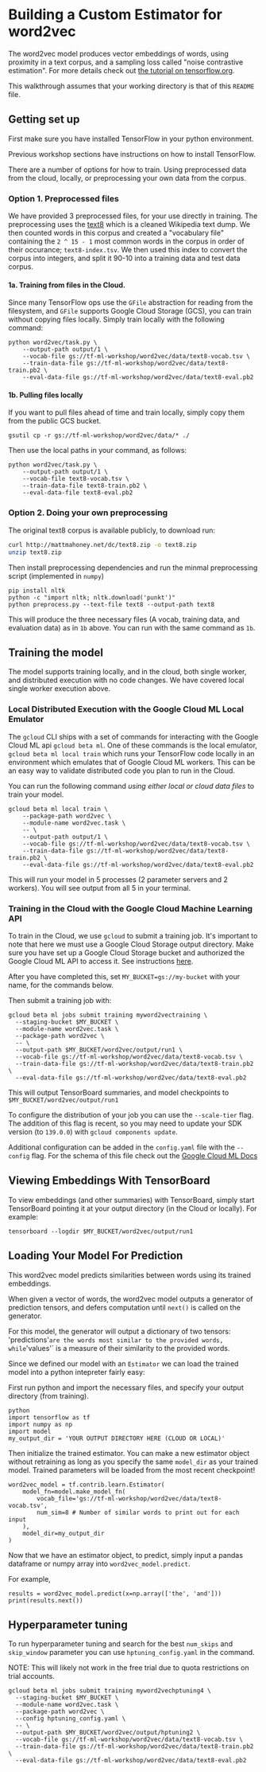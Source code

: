 # Building a Custom Estimator for word2vec

The word2vec model produces vector embeddings of words, using proximity in a text corpus, and a sampling loss called "noise contrastive estimation". For more details check out [the tutorial on tensorflow.org](https://www.tensorflow.org/tutorials/word2vec/).

This walkthrough assumes that your working directory is that of this `README` file.

## Getting set up

First make sure you have installed TensorFlow in your python environment.

Previous workshop sections have instructions on how to install TensorFlow.

There are a number of options for how to train. Using preprocessed data from the cloud, locally, or preprocessing your own data from the corpus.


### Option 1. Preprocessed files

We have provided 3 preprocessed files, for your use directly in training. The preprocessing uses the [text8](http://mattmahoney.net/dc/textdata) which is a cleaned Wikipedia text dump. We then counted words in this corpus and created a "vocabulary file" containing the `2 ^ 15 - 1` most common words in the corpus in order of their occurance; `text8-index.tsv`. We then used this index to convert the corpus into integers, and split it 90-10 into a training data and test data corpus.

#### 1a. Training from files in the Cloud.

Since many TensorFlow ops use the `GFile` abstraction for reading from the filesystem, and `GFile` supports Google Cloud Storage (GCS), you can train without copying files locally. Simply train locally with the following command:

```
python word2vec/task.py \
    --output-path output/1 \
    --vocab-file gs://tf-ml-workshop/word2vec/data/text8-vocab.tsv \
    --train-data-file gs://tf-ml-workshop/word2vec/data/text8-train.pb2 \
    --eval-data-file gs://tf-ml-workshop/word2vec/data/text8-eval.pb2
```

#### 1b. Pulling files locally

If you want to pull files ahead of time and train locally, simply copy them from the public GCS bucket.

```
gsutil cp -r gs://tf-ml-workshop/word2vec/data/* ./
```

Then use the local paths in your command, as follows:

```
python word2vec/task.py \
    --output-path output/1 \
    --vocab-file text8-vocab.tsv \
    --train-data-file text8-train.pb2 \
    --eval-data-file text8-eval.pb2
```


### Option 2. Doing your own preprocessing

The original text8 corpus is available publicly, to download run:

```sh
curl http://mattmahoney.net/dc/text8.zip -o text8.zip
unzip text8.zip
```

Then install preprocessing dependencies and run the minmal preprocessing script (implemented in `numpy`)

```
pip install nltk
python -c "import nltk; nltk.download('punkt')"
python preprocess.py --text-file text8 --output-path text8
```

This will produce the three necessary files (A vocab, training data, and evaluation data) as in `1b` above. You can run with the same command as `1b`.

## Training the model

The model supports training locally, and in the cloud, both single worker, and distributed execution with no code changes. We have covered local single worker execution above.

### Local Distributed Execution with the Google Cloud ML Local Emulator

The `gcloud` CLI ships with a set of commands for interacting with the Google Cloud ML api `gcloud beta ml`. One of these commands is the local emulator, `gcloud beta ml local train` which runs your TensorFlow code locally in an environment which emulates that of Google Cloud ML workers. This can be an easy way to validate distributed code you plan to run in the Cloud.

You can run the following command *using either local or cloud data files* to train your model.

```
gcloud beta ml local train \
    --package-path word2vec \
    --module-name word2vec.task \
    -- \
    --output-path output/1 \
    --vocab-file gs://tf-ml-workshop/word2vec/data/text8-vocab.tsv \
    --train-data-file gs://tf-ml-workshop/word2vec/data/text8-train.pb2 \
    --eval-data-file gs://tf-ml-workshop/word2vec/data/text8-eval.pb2
```

This will run your model in 5 processes (2 parameter servers and 2 workers). You will see output from all 5 in your terminal.

### Training in the Cloud with the Google Cloud Machine Learning API

To train in the Cloud, we use `gcloud` to submit a training job. It's important to note that here we must use a Google Cloud Storage output directory. Make sure you have set up a Google Cloud Storage bucket and authorized the Google Cloud ML API to access it. See instructions [here](../../INSTALL.md#project-and-cloud-ml-setup).

After you have completed this, set `MY_BUCKET=gs://my-bucket` with your name, for the commands below.

Then submit a training job with:

```
gcloud beta ml jobs submit training myword2vectraining \
  --staging-bucket $MY_BUCKET \
  --module-name word2vec.task \
  --package-path word2vec \
  -- \
  --output-path $MY_BUCKET/word2vec/output/run1 \
  --vocab-file gs://tf-ml-workshop/word2vec/data/text8-vocab.tsv \
  --train-data-file gs://tf-ml-workshop/word2vec/data/text8-train.pb2 \
  --eval-data-file gs://tf-ml-workshop/word2vec/data/text8-eval.pb2
```

This will output TensorBoard summaries, and model checkpoints to `$MY_BUCKET/word2vec/output/run1`

To configure the distribution of your job you can use the `--scale-tier` flag. The addition of this flag is recent, so you may need to update your SDK version (to `139.0.0`) with `gcloud components update`.

Additional configuration can be added in the `config.yaml` file with the `--config` flag. For the schema of this file check out the [Google Cloud ML Docs](https://cloud.google.com/ml/reference/configuration-data-structures#yaml_configuration_file)

## Viewing Embeddings With TensorBoard

To view embeddings (and other summaries) with TensorBoard, simply start TensorBoard pointing it at your output directory (in the Cloud or locally). For example:

```
tensorboard --logdir $MY_BUCKET/word2vec/output/run1
```

## Loading Your Model For Prediction

This word2vec model predicts similarities between words using its trained embeddings.

When given a vector of words, the word2vec model outputs a generator of prediction tensors, and defers computation until `next()` is called on the generator.

For this model, the generator will output a dictionary of two tensors: 'predictions'` are the words most similar to the provided words, while `'values'` is a measure of their similarity to the provided words.

Since we defined our model with an `Estimator` we can load the trained model into a python intepreter fairly easy:

First run python and import the necessary files, and specify your output directory (from training).
```
python
import tensorflow as tf
import numpy as np
import model
my_output_dir = 'YOUR OUTPUT DIRECTORY HERE (CLOUD OR LOCAL)'
```

Then initialize the trained estimator. You can make a new estimator object without retraining as long as you specify the same `model_dir` as your trained model. Trained parameters will be loaded from the most recent checkpoint!

```
word2vec_model = tf.contrib.learn.Estimator(
    model_fn=model.make_model_fn(
        vocab_file='gs://tf-ml-workshop/word2vec/data/text8-vocab.tsv',
        num_sim=8 # Number of similar words to print out for each input
    ),
    model_dir=my_output_dir
)
```

Now that we have an estimator object, to predict, simply input a pandas dataframe or numpy array into `word2vec_model.predict`.

For example,
```
results = word2vec_model.predict(x=np.array(['the', 'and']))
print(results.next())
```

## Hyperparameter tuning

To run hyperparameter tuning and search for the best `num_skips` and `skip_window` parameter you can use `hptuning_config.yaml` in the command.

NOTE: This will likely not work in the free trial due to quota restrictions on trial accounts.

```
gcloud beta ml jobs submit training myword2vechptuning4 \
  --staging-bucket $MY_BUCKET \
  --module-name word2vec.task \
  --package-path word2vec \
  --config hptuning_config.yaml \
  -- \
  --output-path $MY_BUCKET/word2vec/output/hptuning2 \
  --vocab-file gs://tf-ml-workshop/word2vec/data/text8-vocab.tsv \
  --train-data-file gs://tf-ml-workshop/word2vec/data/text8-train.pb2 \
  --eval-data-file gs://tf-ml-workshop/word2vec/data/text8-eval.pb2
```
